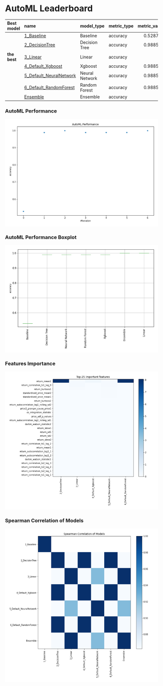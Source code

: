 # AutoML Leaderboard

| Best model   | name                                                         | model_type     | metric_type   |   metric_value |   train_time |
|:-------------|:-------------------------------------------------------------|:---------------|:--------------|---------------:|-------------:|
|              | [1_Baseline](1_Baseline/README.md)                           | Baseline       | accuracy      |       0.528736 |         1.35 |
|              | [2_DecisionTree](2_DecisionTree/README.md)                   | Decision Tree  | accuracy      |       0.988506 |       115.48 |
| **the best** | [3_Linear](3_Linear/README.md)                               | Linear         | accuracy      |       1        |         4.89 |
|              | [4_Default_Xgboost](4_Default_Xgboost/README.md)             | Xgboost        | accuracy      |       0.988506 |         8.33 |
|              | [5_Default_NeuralNetwork](5_Default_NeuralNetwork/README.md) | Neural Network | accuracy      |       0.988506 |         5.38 |
|              | [6_Default_RandomForest](6_Default_RandomForest/README.md)   | Random Forest  | accuracy      |       0.988506 |         8.48 |
|              | [Ensemble](Ensemble/README.md)                               | Ensemble       | accuracy      |       1        |         0.32 |

### AutoML Performance
![AutoML Performance](ldb_performance.png)

### AutoML Performance Boxplot
![AutoML Performance Boxplot](ldb_performance_boxplot.png)

### Features Importance
![features importance across models](features_heatmap.png)



### Spearman Correlation of Models
![models spearman correlation](correlation_heatmap.png)

